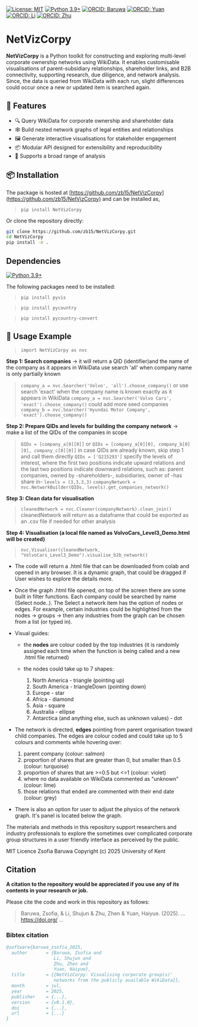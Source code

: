 [![License: MIT](https://img.shields.io/badge/License-MIT-yellow.svg)](https://opensource.org/licenses/MIT)
[![Python 3.9+](https://img.shields.io/badge/python-3.9+-blue.svg)](https://www.python.org/downloads/release/python-390/)
[![ORCID: Baruwa](https://img.shields.io/badge/ORCID-0000--0003--2933--0890-brightgreen)](https://orcid.org/0000-0003-2933-0890)
[![ORCID: Yuan](https://img.shields.io/badge/ORCID-0000--0001--6084--6719-brightgreen)](https://orcid.org/0000-0001-6084-6719)
[![ORCID: Li](https://img.shields.io/badge/ORCID-0000--0001--5628--7328-brightgreen)](https://orcid.org/0000-0001-5628-7328)
[![ORCID: Zhu](https://img.shields.io/badge/ORCID-0000--0003--0258--1454-brightgreen)](https://orcid.org/0000-0003-0258-1454)


# NetVizCorpy
**NetVizCorpy** is a Python toolkit for constructing and exploring multi-level corporate ownership networks using WikiData. It enables customisable visualisations of parent-subsidiary relationships, shareholder links, and B2B connectivity, supporting research, due diligence, and network analysis. Since, the data is queried from WikiData with each run, slight differences could occur once a new or updated item is searched again.

## 🚀 Features

- 🔍 Query WikiData for corporate ownership and shareholder data  
- 🕸️ Build nested network graphs of legal entities and relationships  
- 🖼️ Generate interactive visualisations for stakeholder engagement  
- 📦 Modular API designed for extensibility and reproducibility  
- 💼 Supports a broad range of analysis  

## 📦 Installation

The package is hosted at [https://github.com/zb15/NetVizCorpy](https://github.com/zb15/NetVizCorpy) and can be installed as,

> `pip install NetVizCorpy`

Or clone the repository directly:

```bash
git clone https://github.com/zb15/NetVizCorpy.git
cd NetVizCorpy
pip install -e .
```

## Dependencies

[![Python 3.9+](https://img.shields.io/badge/python-3.9+-blue.svg)](https://www.python.org/downloads/release/python-390/)

The following packages need to be installed:

> `pip install pyvis`

> `pip install pycountry`

> `pip install pycountry-convert`



## 🧩 Usage Example

> `import NetVizCorpy as nvc`

**Step 1: Search companies**
-> it will return a QID (identifier)and the name of the company as it appears in WikiData
use search 'all' when company name is only partially known
> `company_a = nvc.Searcher('Volvo', 'all').choose_company()`
or use search 'exact' when the company name is known exactly as it appears in WikiData
> `company_a = nvc.Searcher('Volvo Cars', 'exact').choose_company()`
could add more seed companies
> `company_b = nvc.Searcher('Hyundai Motor Company', 'exact').choose_company()`

**Step 2: Prepare QIDs and levels for building the company network**
-> make a list of the QIDs of the companies in scope
> `QIDs = [company_a[0][0]]`
or
> `QIDs = [company_a[0][0], company_b[0][0], company_c[0][0]]`
in case QIDs are already known, skip step 1 and call them directly
> `QIDs = ['Q215293']`
specify the levels of interest, where the first two positions indicate upward relations
and the last two positions indicate downward relations, such as:
parent companies, owned by -shareholders-, subsidiaries, owner of -has share in-
> `levels = (3,3,3,3)`
> `companyNetwork = nvc.NetworkBuilder(QIDs, levels).get_companies_network()`

**Step 3: Clean data for visualisation**
> `cleanedNetwork = nvc.Cleaner(companyNetwork).clean_join()`
cleanedNetwork will return as a dataframe that could be exported as an .csv file if needed for other analysis

**Step 4: Visualisation (a local file named as VolvoCars_Level3_Demo.html will be created)**
> `nvc.Visualiser(cleanedNetwork, "VolvoCars_Level3_Demo").visualise_b2b_network()`

*   The code will return a .html file that can be downloaded from colab and opened in any browser. It is a dynamic graph, that could be dragged if User wishes to explore the details more.

*   Once the graph .html file opened, on top of the screen there are some built in filter functions. Each company could be searched by name (Select node..).  The Select a network item has the option of nodes or edges. For example, certain industries could be highlighted from the nodes -> groups -> then any industries from the graph can be chosen from a list (or typed in).

*   Visual guides:

    *   the **nodes** are colour coded by the top industries (it is randomly assigned each time when the function is being called and a new .html file returned)
    *   the nodes could take up to 7 shapes:

        1.   North America - triangle (pointing up)
        2.   South America - triangleDown (pointing down)
        3.   Europe - star
        4.   Africa - diamond
        5.   Asia - square
        6.   Australia - ellipse
        7.   Antarctica (and anything else, such as unknown values) - dot

   *   The network is directed, **edges** pointing from parent organisation toward child companies. The edges are colour coded and could take up to 5 colours and comments while hovering over:
        
       1.   parent company (colour: salmon)
       2.   proportion of shares that are greater than 0, but smaller than 0.5 (colour: turquoise)
       3.   proportion of shares that are >=0.5 but <=1 (colour: violet)
       4.   where no data available on WikiData commented as "unknown" (colour: lime)
       5.   those relations that ended are commented with their end date (colour: grey)

   *   There is also an option for user to adjust the physics of the network graph. It's panel is located below the graph.


The materials and methods in this repository support researchers and industry professionals to explore the sometimes over complicated corporate group structures in a user friendly interface as perceived by the public. 

MIT Licence
Zsofia Baruwa
Copyright (c) 2025 University of Kent


## Citation

**A citation to the repository would be appreciated if you use any of its contents in your research or job.**

Please cite the code and work in this repository as follows:

> Baruwa, Zsofia, & Li, Shujun & Zhu, Zhen & Yuan, Haiyue. (2025). ... https://doi.org/ ...


### Bibtex citation

```bibtex
@software{baruwa_zsofia_2025,
  author       = {Baruwa, Zsofia and
                  Li, Shujun and
                  Zhu, Zhen and
                  Yuan, Haiyue},
  title        = {{NetVizCorpy: Visualising corporate group(s)'
                  networks from the publicly available WikiData}},
  month        = jul,
  year         = 2025,
  publisher    = {...},
  version      = {v0.1.0},
  doi          = {...},
  url          = {...}
}
```




